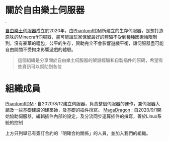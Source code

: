 # 關於自由樂土伺服器
<img src="https://media.discordapp.net/attachments/646329439491194881/764767760369582090/unknown.jpg" style="zoom:20%" />

[自由樂土伺服器]成立於2020年，由[PhantomRDM]所建立的生存伺服器，是想打造原味的Minecraft伺服器，盡可能讓玩家保留最好的體驗不受到種種因素給限制到，沒有豪華的禮包，公平的生存，贊助完全不會影響遊戲平衡，讓伺服器盡可能自由開闊不受拘束影響遊戲的體驗。
>這個組織是分享關於自由樂土伺服器的架設經驗和自製插件的原碼，希望有些資訊可以幫助到各位

# 組織成員
[PhantomRDM] : 自2020/8/12建立伺服器，負責整個伺服器的運作，兼伺服器大廳及一些基礎建設的建築師，及基礎的插件撰寫。
[MagaDragon] : 自2020/9/1開始協助伺服器，編輯插件內部的設定，及分流同步運算插件的撰寫，善於Linux系統的控制

上方只列舉已有簽訂合約的「明確合約關係」的人員，並加入我們的組織。



[PhantomRDM]: <https://github.com/PhantomRDM>
[MagaDragon]: <https://github.com/MagaDragon>
[自由樂土伺服器]: <https://www.mcfl.tk>
